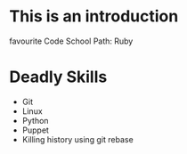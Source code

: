 This is an introduction
=======================

favourite Code School Path: Ruby

Deadly Skills
=============

* Git
* Linux
* Python
* Puppet
* Killing history using git rebase
